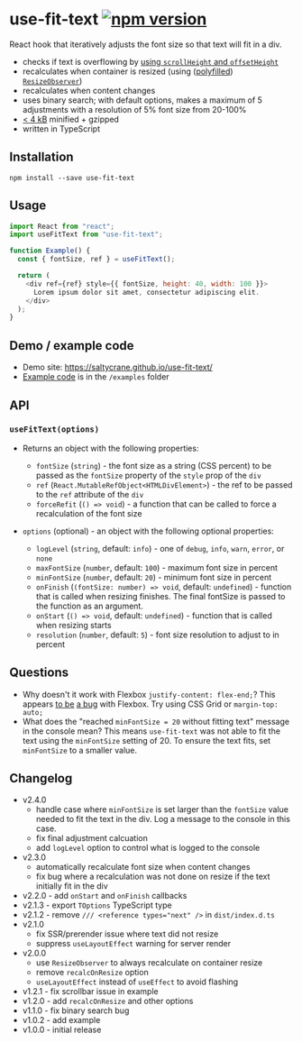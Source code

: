 # use-fit-text [![npm version](https://badge.fury.io/js/use-fit-text.svg)](https://badge.fury.io/js/use-fit-text)

React hook that iteratively adjusts the font size so that text will fit in a div.
 
  - checks if text is overflowing by [using `scrollHeight` and `offsetHeight`](https://stackoverflow.com/a/10017343/101911)
  - recalculates when container is resized (using ([polyfilled](https://github.com/que-etc/resize-observer-polyfill)) [`ResizeObserver`](https://developers.google.com/web/updates/2016/10/resizeobserver))
  - recalculates when content changes
  - uses binary search; with default options, makes a maximum of 5 adjustments with a resolution of 5% font size from 20-100%
  - [< 4 kB](https://bundlephobia.com/result?p=use-fit-text@2.4.0) minified + gzipped
  - written in TypeScript

## Installation

```
npm install --save use-fit-text
```

## Usage

```js
import React from "react";
import useFitText from "use-fit-text";

function Example() {
  const { fontSize, ref } = useFitText();

  return (
    <div ref={ref} style={{ fontSize, height: 40, width: 100 }}>
      Lorem ipsum dolor sit amet, consectetur adipiscing elit.
    </div>
  );
}
```

## Demo / example code

- Demo site: https://saltycrane.github.io/use-fit-text/
- [Example code](/examples/pages/index.tsx) is in the `/examples` folder

## API

### `useFitText(options)`
- Returns an object with the following properties:
  - `fontSize` (`string`) - the font size as a string (CSS percent) to be passed as the `fontSize` property of the `style` prop of the `div`
  - `ref` (`React.MutableRefObject<HTMLDivElement>`) - the ref to be passed to the `ref` attribute of the `div`
  - `forceRefit` (`() => void`) - a function that can be called to force a recalculation of the font size
- `options` (optional) - an object with the following optional properties:

  - `logLevel` (`string`, default: `info`) - one of `debug`, `info`, `warn`, `error`, or `none`
  - `maxFontSize` (`number`, default: `100`) - maximum font size in percent
  - `minFontSize` (`number`, default: `20`) - minimum font size in percent
  - `onFinish` (`(fontSize: number) => void`, default: `undefined`) - function that is called when resizing
      finishes. The final fontSize is passed to the function as an argument.
  - `onStart` (`() => void`, default: `undefined`) - function that is called when resizing starts
  - `resolution` (`number`, default: `5`) - font size resolution to adjust to in percent

## Questions

- Why doesn't it work with Flexbox `justify-content: flex-end;`?
  This appears [to be](https://stackoverflow.com/questions/36130760/use-justify-content-flex-end-and-to-have-vertical-scrollbar) [a bug](https://github.com/philipwalton/flexbugs/issues/53) with Flexbox. Try using CSS Grid or `margin-top: auto;`
- What does the "reached `minFontSize = 20` without fitting text" message in the console mean?
  This means `use-fit-text` was not able to fit the text using the `minFontSize` setting of 20. To ensure the text fits, set `minFontSize` to a smaller value.

## Changelog

- v2.4.0
  - handle case where `minFontSize` is set larger than the `fontSize` value needed to fit the text in the div. Log a message to the console in this case.
  - fix final adjustment calcuation
  - add `logLevel` option to control what is logged to the console
- v2.3.0
  - automatically recalculate font size when content changes
  - fix bug where a recalculation was not done on resize if the text initially fit in the div
- v2.2.0 - add `onStart` and `onFinish` callbacks
- v2.1.3 - export `TOptions` TypeScript type
- v2.1.2 - remove `/// <reference types="next" />` in `dist/index.d.ts`
- v2.1.0
  - fix SSR/prerender issue where text did not resize
  - suppress `useLayoutEffect` warning for server render
- v2.0.0
  - use `ResizeObserver` to always recalculate on container resize
  - remove `recalcOnResize` option
  - `useLayoutEffect` instead of `useEffect` to avoid flashing
- v1.2.1 - fix scrollbar issue in example
- v1.2.0 - add `recalcOnResize` and other options
- v1.1.0 - fix binary search bug
- v1.0.2 - add example
- v1.0.0 - initial release
